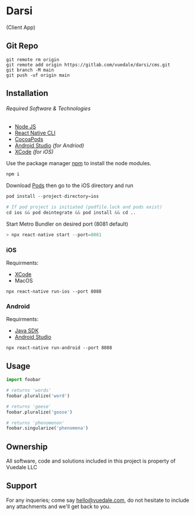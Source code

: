 # Darsi

(Client App)

## Git Repo

```
git remote rm origin
git remote add origin https://gitlab.com/vuedale/darsi/cms.git
git branch -M main
git push -uf origin main
```

## Installation

###### Required Software & Technologies

- [Node JS](https://nodejs.org/en/download/)
- [React Native CLI](https://reactnative.dev/docs/environment-setup#:~:text=You%20will%20need%20Node%2C%20Watchman,React%20Native%20app%20for%20Android.)
- [CocoaPods](https://cocoapods.org/)
- [Android Studio](https://developer.android.com/studio?gclid=CjwKCAiAlrSPBhBaEiwAuLSDUHs3Ul0hNh2z9gaSwfKalx9UPa9pc0vQvaBgxcZPgKLSG9ECuZZsghoCvRIQAvD_BwE&gclsrc=aw.ds) _(for Andriod)_
- [XCode](https://developer.apple.com/xcode/) _(for iOS)_

Use the package manager [npm](https://pip.pypa.io/en/stable/) to install the node modules.

```javascript
npm i
```

Download [Pods](https://cocoapods.org/) then go to the iOS directory and run

```python
pod install --project-directory=ios

# If pod project is initiated (podfile.lock and pods exist)
cd ios && pod deintegrate && pod install && cd ..
```

Start Metro Bundler on desired port (8081 default)

```javascript
> npx react-native start --port=8081
```

### iOS

Requirments:

- [XCode](https://developer.apple.com/xcode/)
- MacOS

```
npx react-native run-ios --port 8088
```

### Android

Requirments:

- [Java SDK](https://www.oracle.com/java/technologies/downloads/)
- [Android Studio](https://developer.android.com/studio?gclid=CjwKCAiAlrSPBhBaEiwAuLSDUHs3Ul0hNh2z9gaSwfKalx9UPa9pc0vQvaBgxcZPgKLSG9ECuZZsghoCvRIQAvD_BwE&gclsrc=aw.ds)

```
npx react-native run-android --port 8088
```

## Usage

```python
import foobar

# returns 'words'
foobar.pluralize('word')

# returns 'geese'
foobar.pluralize('goose')

# returns 'phenomenon'
foobar.singularize('phenomena')
```

## Ownership

All software, code and solutions included in this project is property of Vuedale LLC

## Support

For any inqueries; come say hello@vuedale.com, do not hesitate to include any attachments and we'll get back to you.

